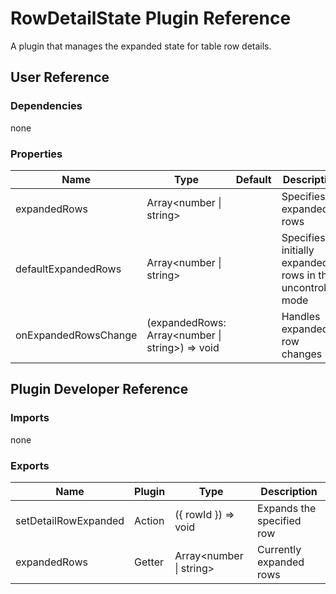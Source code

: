 # RowDetailState Plugin Reference

A plugin that manages the expanded state for table row details.

## User Reference

### Dependencies

none

### Properties

Name | Type | Default | Description
-----|------|---------|------------
expandedRows | Array&lt;number &#124; string&gt; | | Specifies expanded rows
defaultExpandedRows | Array&lt;number &#124; string&gt; | | Specifies initially expanded rows in the uncontrolled mode
onExpandedRowsChange | (expandedRows: Array&lt;number &#124; string&gt;) => void | | Handles expanded row changes

## Plugin Developer Reference

### Imports

none

### Exports

Name | Plugin | Type | Description
-----|--------|------|------------
setDetailRowExpanded | Action | ({ rowId }) => void | Expands the specified row
expandedRows | Getter | Array&lt;number &#124; string&gt; | Currently expanded rows
